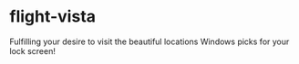 # flight-vista
Fulfilling your desire to visit the beautiful locations Windows picks for your lock screen!

